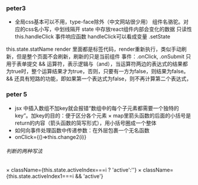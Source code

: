 ### peter3
* 全局css基本可以不用，type-face除外（中文网站很少用）
组件名骆驼。对应的css名小写，中划线隔开
state 中存放react组件内部会变化的数据  只读性
this.handleClick 事件响应函数
handleClick可以看成变量
.setState

this.state.statName
render 里面都是标签代码，render重新执行，类似手动刷新，但是整个页面不会刷新，刷新的只是当前组件
事件：.onClick,
.onSubmit 只用于表单提交
&&  运算符，表示逻辑与（and），当运算符两边的表达式的结果都为true时，整个运算结果才为true，否则，只要有一方为false，则结果为false。
&& 还具有短路的功能，即如果第一个表达式为false，则不再计算第二个表达式，
### peter 5
* jsx 中插入数组不加key就会报错“数组中的每个子元素都需要一个独特的key”。加key的目的：便于区分各个元素
× map里箭头函数的后面的小括号是return的内容（箭头函数的简写形式），用小括号圈成一个整体
* 如何向事件处理函数中传递参数：在外层包裹一个无名函数
* onClick={()=>this.change2(i)}
###### 判断的两种写法
× className={this.state.activeIndex===i ? 'active':''}
× className={this.state.activeIndex1===i && 'active'}
